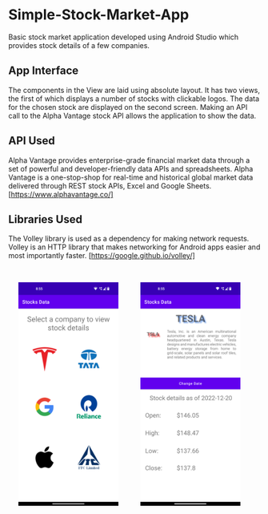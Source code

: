 # Simple-Stock-Market-App
Basic stock market application developed using Android Studio which provides stock details of a few companies.

## App Interface
The components in the View are laid using absolute layout. 
It has two views, the first of which displays a number of stocks with clickable logos. 
The data for the chosen stock are displayed on the second screen. 
Making an API call to the Alpha Vantage stock API allows the application to show the data.

## API Used
Alpha Vantage provides enterprise-grade financial market data through a set of powerful and developer-friendly data APIs and spreadsheets. 
Alpha Vantage is a one-stop-shop for real-time and historical global market data delivered through REST stock APIs, Excel and Google Sheets.
[https://www.alphavantage.co/]

## Libraries Used
The Volley library is used as a dependency for making network requests. 
Volley is an HTTP library that makes networking for Android apps easier and most importantly faster.
[https://google.github.io/volley/]

<br />
<p float="left">
    <img src="Screenshot1.png" alt="Main Screen" width="200" style="margin:0px 20px"/>  
    <img src="Screenshot2.png" alt="Second Screen" width="200" style="margin:0px 20px"/>
</p>

